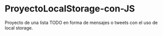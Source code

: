 # ProyectoLocalStorage-con-JS
Proyecto de una lista TODO en forma de mensajes o tweets con el uso de local storage.
